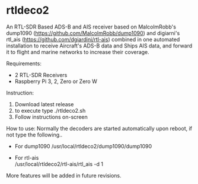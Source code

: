 # rtldeco2

An RTL-SDR Based ADS-B and AIS receiver based on MalcolmRobb's dump1090 (https://github.com/MalcolmRobb/dump1090) and digiarni's rtl_ais (https://github.com/dgiardini/rtl-ais) combined in one automated installation to receive Aircraft's ADS-B data and Ships AIS data, and forward it to flight and marine networks to increase their coverage.

Requirements:
- 2 RTL-SDR Receivers
- Raspberry Pi 3, 2, Zero or Zero W

Instruction:
1. Download latest release
2. to execute type ./rtldeco2.sh
3. Follow instructions on-screen

How to use:
Normally the decoders are started automatically upon reboot, if not type the following..
- For dump1090
            /usr/local/rtldeco2/dump1090/dump1090
           
- For rtl-ais    
            /usr/local/rtldeco2/rtl-ais/rtl_ais -d 1

More features will be added in future revisions.
